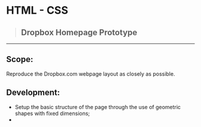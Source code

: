 # HTML - CSS
> ## Dropbox Homepage Prototype
---
## Scope:
Reproduce the Dropbox.com webpage layout as closely as possible.

## Development:
- Setup the basic structure of the page through the use of geometric shapes with fixed dimensions;
-



